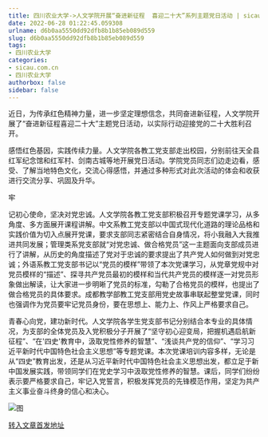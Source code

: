 ```yaml
---
title: 四川农业大学->人文学院开展“奋进新征程  喜迎二十大”系列主题党日活动 | sicau.com.cn
date: 2022-06-28 01:22:45.059308
urlname: d6b0aa5550dd92dfb8b1b85eb089d559
slug: d6b0aa5550dd92dfb8b1b85eb089d559
tags: 
- 四川农业大学
categories:
- sicau.com.cn
- 四川农业大学
authorbox: false
sidebar: false
---
```

近日，为传承红色精神力量，进一步坚定理想信念，共同奋进新征程，人文学院开展了“奋进新征程喜迎二十大”主题党日活动，以实际行动迎接党的二十大胜利召开。

感悟红色基因，实践传续力量。人文学院各教工党支部走出校园，分别前往天全县红军纪念馆和红军村、剑南古城等地开展党日活动。学院党员同志们边走边看，感受、了解当地特色文化，交流心得感悟，并通过多种形式对此次活动的体会和收获进行交流分享、巩固及升华。

牢
<!--more-->
记初心使命，坚决对党忠诚。人文学院各教工党支部积极召开专题党课学习，从多角度、多方面展开课程讲解。中文系教工党支部以中国式现代化道路的理论品格和实践价值为切入点展开党课，要求支部同志紧密结合自身情况，将小我融入大我推进共同发展；管理类系党支部就“对党忠诚、做合格党员”这一主题面向支部成员进行了讲解，从历史的角度描述了党对于忠诚的要求提出了共产党人如何做到对党忠诚；外语系教工党支部书记以“党员的模样”带领了本次党课学习，从党章党规中对党员模样的“描述”、探寻共产党员最初的模样和当代共产党员的模样逐一对党员形象做出解读，让大家进一步明晰了党员的标准，勾勒了合格党员的模样，也提出了做合格党员的具体要求。成都教学部教工党支部用党史故事串联起整堂党课，同时也强调作为党员要牢记党员身份，要在思想上、能力上、作风上严格要求自己。

青春心向党，建功新时代。人文学院各学生党支部书记分别结合本专业的具体情况，为支部的全体党员及入党积极分子开展了“坚守初心迎变局，把握机遇启航新征程”、“在'四史'教育中，汲取党性修养的智慧”、“浅谈共产党的信仰”、“学习习近平新时代中国特色社会主义思想”等专题党课。本次党课培训内容多样，无论是从“四史”教育出发，还是从习近平新时代中国特色社会主义思想出发，都立足于新中国发展实践，带领同学们在党史学习中汲取党性修养的智慧。课后，同学们纷纷表示要严格要求自己，牢记入党誓言，积极发挥党员的先锋模范作用，坚定为共产主义事业奋斗终身的信心和决心。

![图](https://news.sicau.edu.cn/__local/E/5D/03/765B60D4BD2CA3D04E1423493FE_7E48EE27_2817A.jpg)

[转入文章首发地址](https://news.sicau.edu.cn/info/1078/68567.htm)